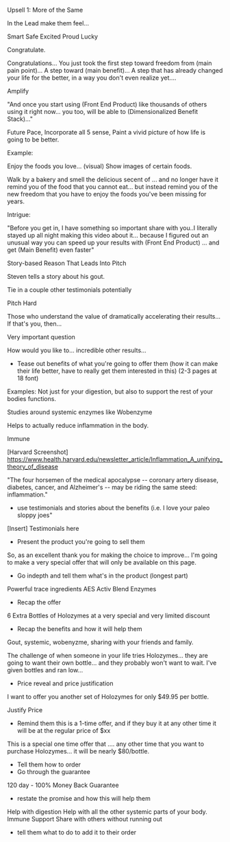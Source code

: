 Upsell 1: More of the Same

In the Lead make them feel...

Smart Safe Excited Proud Lucky

Congratulate.

Congratulations... You just took the first step toward freedom from (main pain point)... A step toward (main benefit)... A step that has already changed your life for the better, in a way you don't even realize yet....

Amplify

"And once you start using (Front End Product) like thousands of others using it right now... you too, will be able to (Dimensionalized Benefit Stack)..."

Future Pace, Incorporate all 5 sense, Paint a vivid picture of how life is going to be better.

Example:

Enjoy the foods you love... (visual) Show images of certain foods.

Walk by a bakery and smell the delicious secent of ... and no longer have it remind you of the food that you cannot eat... but instead remind you of the new freedom that you have to enjoy the foods you've been missing for years.

Intrigue:

"Before you get in, I have something so important share with you..I literally stayed up all night making this video about it... because I figured out an unusual way you can speed up your results with (Front End Product) ... and get (Main Benefit) even faster"

Story-based Reason That Leads Into Pitch

Steven tells a story about his gout.

Tie in a couple other testimonials potentially

Pitch Hard

Those who understand the value of dramatically accelerating their results... If that's you, then...

Very important question

How would you like to... incredible other results...

- Tease out benefits of what you're going to offer them (how it can make their life better, have to really get them interested in this) (2-3 pages at 18 font)

Examples: Not just for your digestion, but also to support the rest of your bodies functions.

Studies around systemic enzymes like Wobenzyme

Helps to actually reduce inflammation in the body.

Immune

[Harvard Screenshot] <https://www.health.harvard.edu/newsletter_article/Inflammation_A_unifying_theory_of_disease>

"The four horsemen of the medical apocalypse -- coronary artery disease, diabetes, cancer, and Alzheimer's -- may be riding the same steed: inflammation."

- use testimonials and stories about the benefits (i.e. I love your paleo sloppy joes"

[Insert] Testimonials here

- Present the product you're going to sell them

So, as an excellent thank you for making the choice to improve... I'm going to make a very special offer that will only be available on this page.

- Go indepth and tell them what's in the product (longest part)

Powerful trace ingredients AES Activ Blend Enzymes

- Recap the offer

6 Extra Bottles of Holozymes at a very special and very limited discount

- Recap the benefits and how it will help them

Gout, systemic, wobenyzme, sharing with your friends and family.

The challenge of when someone in your life tries Holozymes... they are going to want their own bottle... and they probably won't want to wait. I've given bottles and ran low...

- Price reveal and price justification

I want to offer you another set of Holozymes for only $49.95 per bottle.

Justify Price

- Remind them this is a 1-time offer, and if they buy it at any other time it will be at the regular price of $xx

This is a special one time offer that .... any other time that you want to purchase Holozymes... it will be nearly $80/bottle.

- Tell them how to order
- Go through the guarantee

120 day - 100% Money Back Guarantee

- restate the promise and how this will help them

Help with digestion Help with all the other systemic parts of your body. Immune Support Share with others without running out

- tell them what to do to add it to their order
